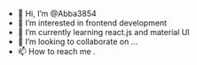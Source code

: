 - 👋 Hi, I’m @Abba3854
- 👀 I’m interested in frontend development
- 🌱 I’m currently learning react.js and material UI
- 💞️ I’m looking to collaborate on ...
- 📫 How to reach me .

<!---
Abba3854/Abba3854 is a ✨ special ✨ repository because its `README.md` (this file) appears on your GitHub profile.
You can click the Preview link to take a look at your changes.
--->
